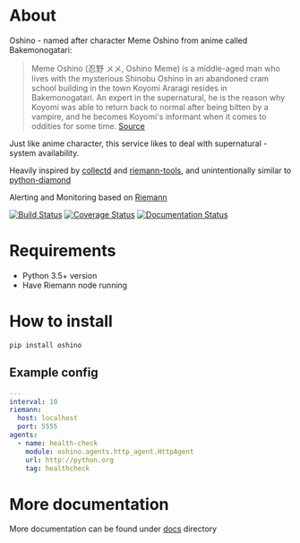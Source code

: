 About
=====
Oshino - named after character Meme Oshino from anime called Bakemonogatari:
> Meme Oshino (忍野 メメ, Oshino Meme) is a middle-aged man who lives with the mysterious Shinobu Oshino in an abandoned cram school building in the town Koyomi Araragi resides in Bakemonogatari. An expert in the supernatural, he is the reason why Koyomi was able to return back to normal after being bitten by a vampire, and he becomes Koyomi's informant when it comes to oddities for some time.
[Source](https://myanimelist.net/character/22552/Meme_Oshino)

Just like anime character, this service likes to deal with supernatural - system availability.

Heavily inspired by [collectd](https://github.com/collectd/collectd) and
[riemann-tools](https://github.com/riemann/riemann-tools), and unintentionally similar to [python-diamond](https://github.com/python-diamond/Diamond)

Alerting and Monitoring based on [Riemann](https://riemann.io)


[![Build Status](https://travis-ci.org/CodersOfTheNight/oshino.svg?branch=master)](https://travis-ci.org/CodersOfTheNight/oshino)
[![Coverage Status](https://coveralls.io/repos/github/CodersOfTheNight/oshino/badge.svg?branch=master)](https://coveralls.io/github/CodersOfTheNight/oshino?branch=master)
[![Documentation Status](https://readthedocs.org/projects/oshino/badge/?version=latest)](http://oshino.readthedocs.io/projects/https://github.com/CodersOfTheNight/oshino-consul/en/latest/?badge=latest)


Requirements
============
- Python 3.5+ version
- Have Riemann node running

How to install
==============
`pip install oshino`


Example config
--------------
```yaml
---
interval: 10
riemann:
  host: localhost
  port: 5555
agents:
  - name: health-check
    module: oshino.agents.http_agent.HttpAgent
    url: http://python.org
    tag: healthcheck
```

More documentation
==================
More documentation can be found under [docs](docs/index.md) directory
